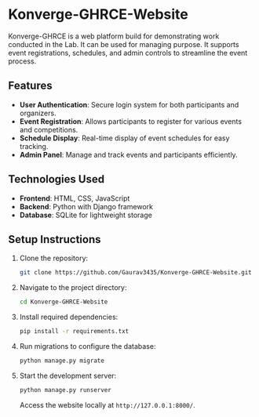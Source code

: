 
# Konverge-GHRCE-Website

Konverge-GHRCE is a web platform build for demonstrating work conducted in the Lab. It can be used for managing purpose. It supports event registrations, schedules, and admin controls to streamline the event process.

## Features

- **User Authentication**: Secure login system for both participants and organizers.
- **Event Registration**: Allows participants to register for various events and competitions.
- **Schedule Display**: Real-time display of event schedules for easy tracking.
- **Admin Panel**: Manage and track events and participants efficiently.

## Technologies Used

- **Frontend**: HTML, CSS, JavaScript
- **Backend**: Python with Django framework
- **Database**: SQLite for lightweight storage

## Setup Instructions

1. Clone the repository:
   ```bash
   git clone https://github.com/Gaurav3435/Konverge-GHRCE-Website.git
   ```

2. Navigate to the project directory:
   ```bash
   cd Konverge-GHRCE-Website
   ```

3. Install required dependencies:
   ```bash
   pip install -r requirements.txt
   ```

4. Run migrations to configure the database:
   ```bash
   python manage.py migrate
   ```

5. Start the development server:
   ```bash
   python manage.py runserver
   ```

   Access the website locally at `http://127.0.0.1:8000/`.


